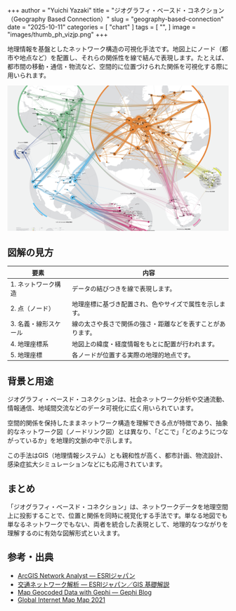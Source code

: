 +++
author = "Yuichi Yazaki"
title = "ジオグラフィ・ベースド・コネクション（Geography Based Connection）"
slug = "geography-based-connection"
date = "2025-10-11"
categories = [
    "chart"
]
tags = [
    "",
]
image = "images/thumb_ph_vizjp.png"
+++


地理情報を基盤としたネットワーク構造の可視化手法です。地図上にノード（都市や地点など）を配置し、それらの関係性を線で結んで表現します。たとえば、都市間の移動・通信・物流など、空間的に位置づけられた関係を可視化する際に用いられます。


<!--more-->

![Global Internet Map Map 2021](images/mainvisual.png)

## 図解の見方

| 要素 | 内容 |
|------|------|
| 1. ネットワーク構造 | データの結びつきを線で表現します。 |
| 2. 点（ノード） | 地理座標に基づき配置され、色やサイズで属性を示します。 |
| 3. 名義・線形スケール | 線の太さや長さで関係の強さ・距離などを表すことがあります。 |
| 4. 地理座標系 | 地図上の緯度・経度情報をもとに配置が行われます。 |
| 5. 地理座標 | 各ノードが位置する実際の地理的地点です。 |



## 背景と用途

ジオグラフィ・ベースド・コネクションは、社会ネットワーク分析や交通流動、情報通信、地域間交流などのデータ可視化に広く用いられています。

空間的関係を保持したままネットワーク構造を理解できる点が特徴であり、抽象的なネットワーク図（ノードリンク図）とは異なり、「どこで」「どのようにつながっているか」を地理的文脈の中で示します。

この手法はGIS（地理情報システム）とも親和性が高く、都市計画、物流設計、感染症拡大シミュレーションなどにも応用されています。



## まとめ

「ジオグラフィ・ベースド・コネクション」は、ネットワークデータを地理空間上に投影することで、位置と関係を同時に視覚化する手法です。単なる地図でも単なるネットワークでもない、両者を統合した表現として、地理的なつながりを理解するのに有効な図解形式といえます。



## 参考・出典

- [ArcGIS Network Analyst — ESRIジャパン](https://www.esrij.com/products/network-analyst/)  
- [交通ネットワーク解析 — ESRIジャパン／GIS 基礎解説](https://www.esrij.com/gis-guide/spatial/network-analysis/)  
- [Map Geocoded Data with Gephi — Gephi Blog](https://gephi.wordpress.com/2010/05/17/map-geocoded-data-with-gephi/)
- [Global Internet Map Map 2021](https://global-internet-map-2021.telegeography.com/)